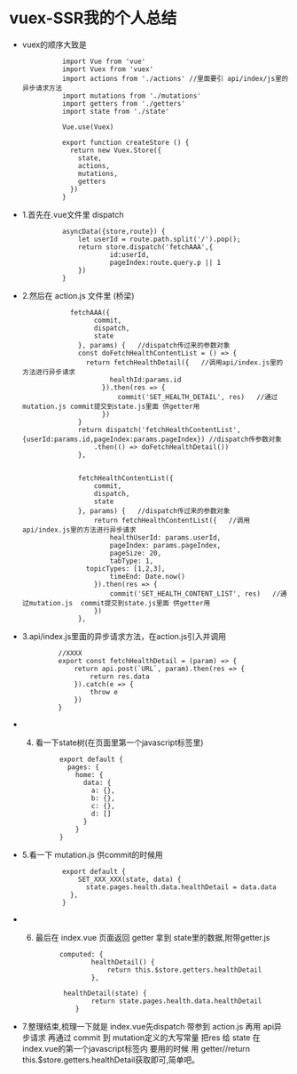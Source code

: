 # vuex-SSR我的个人总结 #

- vuex的顺序大致是

                import Vue from 'vue'
                import Vuex from 'vuex'
                import actions from './actions' //里面要引 api/index/js里的异步请求方法
                import mutations from './mutations'
                import getters from './getters'
                import state from './state'

                Vue.use(Vuex)

                export function createStore () {
                  return new Vuex.Store({
                    state,
                    actions,
                    mutations,
                    getters
                  })
                }

- 1.首先在.vue文件里 dispatch

                asyncData({store,route}) {
                    let userId = route.path.split('/').pop();
                    return store.dispatch('fetchAAA',{
                            id:userId,
                            pageIndex:route.query.p || 1
                    })
                }
                
- 2.然后在 action.js 文件里 (桥梁)

                  fetchAAA({
                        commit,
                        dispatch,
                        state
                    }, params) {   //dispatch传过来的参数对象
                    const doFetchHealthContentList = () => {
                      return fetchHealthDetail({   //调用api/index.js里的方法进行异步请求
                            healthId:params.id
                          }).then(res => {
                              commit('SET_HEALTH_DETAIL', res)   //通过mutation.js commit提交到state.js里面 供getter用
                          })
                    }
                    return dispatch('fetchHealthContentList',{userId:params.id,pageIndex:params.pageIndex}) //dispatch传参数对象
                        .then(() => doFetchHealthDetail())
                    },
                    
                    
                    fetchHealthContentList({
                        commit,
                        dispatch,
                        state
                    }, params) {   //dispatch传过来的参数对象
                        return fetchHealthContentList({   //调用api/index.js里的方法进行异步请求
                            healthUserId: params.userId,
                            pageIndex: params.pageIndex,
                            pageSize: 20,
                            tabType: 1,
                      topicTypes: [1,2,3],
                            timeEnd: Date.now()
                        }).then(res => {
                            commit('SET_HEALTH_CONTENT_LIST', res)   //通过mutation.js  commit提交到state.js里面 供getter用
                        })
                    },
                    
 - 3.api/index.js里面的异步请求方法，在action.js引入并调用
 
                //XXXX
                export const fetchHealthDetail = (param) => {
                    return api.post(`URL`, param).then(res => {
                        return res.data
                    }).catch(e => {
                        throw e
                    })
                }
                
 - 4. 看一下state树(在页面里第一个javascript标签里)
 
                export default {
                  pages: {
                    home: {
                      data: {
                        a: {},
                        b: {},
                        c: {},
                        d: []
                      }
                    }
                }
                
  - 5.看一下 mutation.js  供commit的时候用
  
                  export default {
                      SET_XXX_XXX(state, data) {
                        state.pages.health.data.healthDetail = data.data
                    },
                  }
                  
 - 6. 最后在 index.vue 页面返回 getter 拿到 state里的数据,附带getter.js
 
                computed: {
                        healthDetail() {
                            return this.$store.getters.healthDetail
                        },
                        
                 healthDetail(state) {
                        return state.pages.health.data.healthDetail
                    }
                    
- 7.整理结束,梳理一下就是 index.vue先dispatch 带参到 action.js 再用 api异步请求
再通过 commit 到 mutation定义的大写常量 把res 给 state 在index.vue的第一个javascript标签内
要用的时候 用 getter//return this.$store.getters.healthDetail获取即可,简单吧。            
